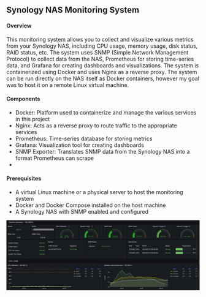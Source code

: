 ## Synology NAS Monitoring System

#### Overview
This monitoring system allows you to collect and visualize various metrics from your Synology NAS, including CPU usage, memory usage, disk status, RAID status, etc. The system uses SNMP (Simple Network Management Protocol) to collect data from the NAS, Prometheus for storing time-series data, and Grafana for creating dashboards and visualizations. The system is containerized using Docker and uses Nginx as a reverse proxy. The system can be run directly on the NAS itself as Docker containers, however my goal was to host it on a remote Linux virtual machine.

#### Components
- Docker: Platform used to containerize and manage the various services in this project
- Nginx: Acts as a reverse proxy to route traffic to the appropriate services
- Prometheus: Time-series database for storing metrics
- Grafana: Visualization tool for creating dashboards
- SNMP Exporter: Translates SNMP data from the Synology NAS into a format Prometheus can scrape
- 
#### Prerequisites
- A virtual Linux machine or a physical server to host the monitoring system
- Docker and Docker Compose installed on the host machine
- A Synology NAS with SNMP enabled and configured

![Synology NAS Dashboard](./images/synology_dashboard.png)
